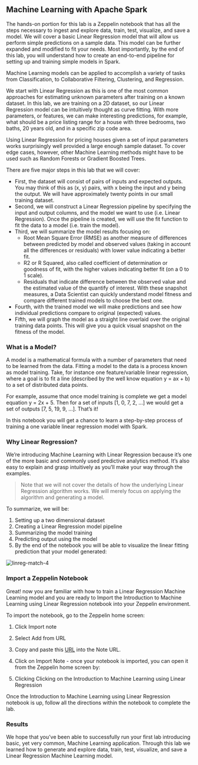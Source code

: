 ## Machine Learning with Apache Spark

The hands-on portion for this lab is a Zeppelin notebook that has all the steps necessary to ingest and explore data, train, test, visualize, and save a model. We will cover a basic Linear Regression model that will allow us perform simple predictions on a sample data. This model can be further expanded and modified to fit your needs. Most importantly, by the end of this lab, you will understand how to create an end-to-end pipeline for setting up and training simple models in Spark.

Machine Learning models can be applied to accomplish a variety of tasks from Classification, to Collaborative Filtering, Clustering, and Regression.

We start with Linear Regression as this is one of the most common approaches for estimating unknown parameters after training on a known dataset. In this lab, we are training on a 2D dataset, so our Linear Regression model can be intuitively thought as curve fitting. With more parameters, or features, we can make interesting predictions, for example, what should be a price listing range for a house with three bedrooms, two baths, 20 years old, and in a specific zip code area. 

Using Linear Regression for pricing houses given a set of input parameters works surprisingly well provided a large enough sample dataset. To cover edge cases, however, other Machine Learning methods might have to be used such as Random Forests or Gradient Boosted Trees.

There are five major steps in this lab that we will cover:

- First, the dataset will consist of pairs of inputs and expected outputs. You may think of this as (x, y) pairs, with x being the input and y being the output. We will have approximately twenty points in our small training dataset.
- Second, we will construct a Linear Regression pipeline by specifying the input and output columns, and the model we want to use (i.e. Linear Regression). Once the pipeline is created, we will use the fit function to fit the data to a model (i.e. train the model).
- Third, we will summarize the model results focusing on:
    - Root Mean Square Error (RMSE) as another measure of differences between predicted by model and observed values (taking in account all the differences or residuals) with lower value indicating a better fit.
    - R2 or R Squared, also called coefficient of determination or goodness of fit, with the higher values indicating better fit (on a 0 to 1 scale).
    - Residuals that indicate difference between the observed value and the estimated value of the quantify of interest. With these snapshot measures, a Data Scientist can quickly understand model fitness and compare different trained models to choose the best one.
- Fourth, with the trained model we will make predictions and see how individual predictions compare to original (expected) values.
- Fifth, we will graph the model as a straight line overlaid over the original training data points. This will give you a quick visual snapshot on the fitness of the model.

### What is a Model?

A model is a mathematical formula with a number of parameters that need to be learned from the data. Fitting a model to the data is a process known as model training. Take, for instance one feature/variable linear regression, where a goal is to fit a line (described by the well know equation y = ax + b) to a set of distributed data points.

For example, assume that once model training is complete we get a model equation y = 2x + 5. Then for a set of inputs [1, 0, 7, 2, …] we would get a set of outputs [7, 5, 19, 9, …]. That’s it!

In this notebook you will get a chance to learn a step-by-step process of training a one variable linear regression model with Spark.

### Why Linear Regression?

We’re introducing Machine Learning with Linear Regression because it’s one of the more basic and commonly used predictive analytics method. It’s also easy to explain and grasp intuitively as you’ll make your way through the examples.

>Note that we will not cover the details of how the underlying Linear Regression algorithm works. We will merely focus on applying the algorithm and generating a model.

To summarize, we will be:

1. Setting up a two dimensional dataset
2. Creating a Linear Regression model pipeline
3. Summarizing the model training
4. Predicting output using the model
5. By the end of the notebook you will be able to visualize the linear fitting prediction that your model generated:

![linreg-match-4](https://user-images.githubusercontent.com/558905/47195499-310fb400-d32a-11e8-8f34-dd7d31c09d98.jpg)

### Import a Zeppelin Notebook

Great! now you are familiar with how to train a Linear Regression Machine Learning model and you are ready to Import the Introduction to Machine Learning using Linear Regression notebook into your Zeppelin environment.

To import the notebook, go to the Zeppelin home screen:

1. Click Import note
2. Select Add from URL
3. Copy and paste this [URL](https://raw.githubusercontent.com/hortonworks/data-tutorials/master/tutorials/hdp/intro-to-machine-learning-with-apache-spark-and-apache-zeppelin/assets/Introduction%20to%20Machine%20Learning%20with%20Apache%20Spark.json) into the Note URL.

4. Click on Import Note - once your notebook is imported, you can open it from the Zeppelin home screen by:

5. Clicking Clicking on the Introduction to Machine Learning using Linear Regression

Once the Introduction to Machine Learning using Linear Regression notebook is up, follow all the directions within the notebook to complete the lab.

### Results

We hope that you’ve been able to successfully run your first lab introducing basic, yet very common, Machine Learning application. Through this lab we learned how to generate and explore data, train, test, visualize, and save a Linear Regression Machine Learning model.
